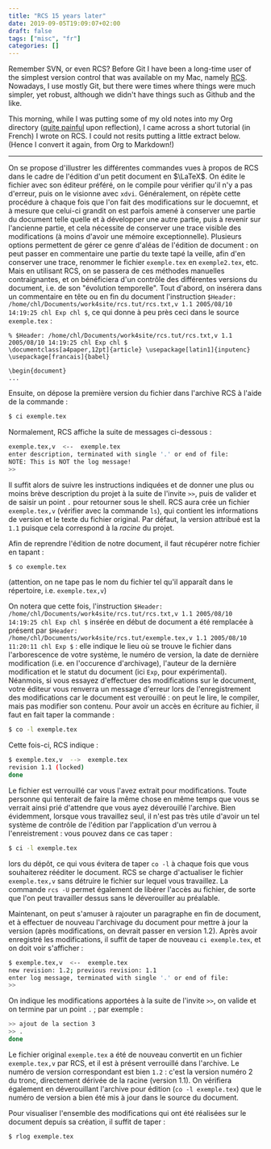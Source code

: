 ```yaml
---
title: "RCS 15 years later"
date: 2019-09-05T19:09:07+02:00
draft: false
tags: ["misc", "fr"]
categories: []
---
```


Remember SVN, or even RCS? Before Git I have been a long-time user of the simplest version control that was available on my Mac, namely [RCS](https://en.m.wikipedia.org/wiki/Revision_Control_System). Nowadays, I use mostly Git, but there were times where things were much simpler, yet robust, although we didn't have things such as Github and the like.

<!--more-->

This morning, while I was putting some of my old notes into my Org directory ([quite painful](/micro/2019-09-05-15-37-38) upon reflection), I came across a short tutorial (in French) I wrote on RCS. I could not resits putting a little extract below. (Hence I convert it again, from Org to Markdown!)

---

On se propose d'illustrer les différentes commandes vues à propos de RCS dans le cadre de l'édition d'un petit document en $\LaTeX$. On édite le fichier avec son éditeur préféré, on le compile pour vérifier qu'il n'y a pas d'erreur, puis on le visionne avec `xdvi`. Généralement, on répète cette procédure à chaque fois que l'on fait des modifications sur le docuemnt, et à mesure que celui-ci grandit on est parfois amené à conserver une partie du document telle quelle et à développer une autre partie, puis à revenir sur l'ancienne partie, et cela nécessite de conserver une trace visible des modifications (à moins d'avoir une mémoire exceptionnelle). Plusieurs options permettent de gérer ce genre d'aléas de l'édition de document : on peut passer en commentaire une partie du texte tapé la veille, afin d'en conserver une trace, renommer le fichier `exemple.tex` en `exemple2.tex`, etc. Mais en utilisant RCS, on se passera de ces méthodes manuelles contraignantes, et on bénéficiera d'un contrôle des différentes versions du document, i.e. de son "évolution temporelle". Tout d'abord, on insérera dans un commentaire en tête ou en fin du document l'instruction `$Header: /home/chl/Documents/work4site/rcs.tut/rcs.txt,v 1.1 2005/08/10 14:19:25 chl Exp chl $`, ce qui donne à peu près ceci dans le source `exemple.tex` :

    % $Header: /home/chl/Documents/work4site/rcs.tut/rcs.txt,v 1.1 2005/08/10 14:19:25 chl Exp chl $
    \documentclass[a4paper,12pt]{article} \usepackage[latin1]{inputenc}
    \usepackage[francais]{babel}

    \begin{document}
    ...

Ensuite, on dépose la première version du fichier dans l'archive RCS à l'aide de la commande :

```bash
$ ci exemple.tex
```

Normalement, RCS affiche la suite de messages ci-dessous :

```bash
exemple.tex,v  <--  exemple.tex
enter description, terminated with single '.' or end of file:
NOTE: This is NOT the log message!
>>
```

Il suffit alors de suivre les instructions indiquées et de donner une plus ou moins brève description du projet à la suite de l'invite `>>`, puis de valider et de saisir un point `.` pour retourner sous le shell. RCS aura crée un fichier `exemple.tex,v` (vérifier avec la commande `ls`), qui contient les informations de version et le texte du fichier original. Par défaut, la version attribué est la `1.1` puisque cela correspond à la _racine_ du projet.

Afin de reprendre l'édition de notre document, il faut récupérer notre fichier en tapant :

```bash
$ co exemple.tex
```

(attention, on ne tape pas le nom du fichier tel qu'il apparaît dans le répertoire, i.e. `exemple.tex,v`)

On notera que cette fois, l'instruction `$Header: /home/chl/Documents/work4site/rcs.tut/rcs.txt,v 1.1 2005/08/10 14:19:25 chl Exp chl $` insérée en début de document a été remplacée à présent par `$Header: /home/chl/Documents/work4site/rcs.tut/exemple.tex,v 1.1 2005/08/10 11:20:11 chl Exp $` : elle indique le lieu où se trouve le fichier dans l'arborescence de votre système, le numéro de version, la date de dernière modification (i.e. en l'occurence d'archivage), l'auteur de la dernière modification et le statut du document (ici `Exp`, pour expérimental). Néanmois, si vous essayez d'effectuer des modifications sur le document, votre éditeur vous renverra un message d'erreur lors de l'enregistrement des modifications car le document est verouillé : on peut le lire, le compiler, mais pas modifier son contenu. Pour avoir un accès en écriture au fichier, il faut en fait taper la commande :

```bash
$ co -l exemple.tex
```

Cette fois-ci, RCS indique :

```bash
$ exemple.tex,v  -->  exemple.tex
revision 1.1 (locked)
done
```

Le fichier est verrouillé car vous l'avez extrait pour modifications. Toute personne qui tenterait de faire la même chose en même temps que vous se verrait ainsi prié d'attendre que vous ayez déverouillé l'archive. Bien évidemment, lorsque vous travaillez seul, il n'est pas très utile d'avoir un tel système de contrôle de l'édition par l'application d'un verrou à l'enreistrement : vous pouvez dans ce cas taper :

```bash
$ ci -l exemple.tex
```

lors du dépôt, ce qui vous évitera de taper `co -l` à chaque fois que vous souhaiterez rééditer le document. RCS se charge d'actualiser le fichier `exemple.tex,v` sans détruire le fichier sur lequel vous travaillez. La commande `rcs -U` permet également de libérer l'accès au fichier, de sorte que l'on peut travailler dessus sans le déverouiller au préalable.

Maintenant, on peut s'amuser à rajouter un paragraphe en fin de document, et à effectuer de nouveau l'archivage du document pour mettre à jour la version (après modifications, on devrait passer en version 1.2). Après avoir enregistré les modifications, il suffit de taper de nouveau `ci exemple.tex`, et on doit voir s'afficher :

```bash
$ exemple.tex,v  <--  exemple.tex
new revision: 1.2; previous revision: 1.1
enter log message, terminated with single '.' or end of file:
>>
```

On indique les modifications apportées à la suite de l'invite `>>`, on valide et on termine par un point `.` ; par exemple :

```bash
>> ajout de la section 3
>> .
done
```

Le fichier original `exemple.tex` a été de nouveau convertit en un fichier `exemple.tex,v` par RCS, et il est à présent verrouillé dans l'archive. Le numéro de version correspondant est bien `1.2` : c'est la version numéro 2 du tronc, directement dérivée de la racine (version 1.1). On vérifiera également en déverouillant l'archive pour édition (`co -l exemple.tex`) que le numéro de version a bien été mis à jour dans le source du document.

Pour visualiser l'ensemble des modifications qui ont été réalisées sur le document depuis sa création, il suffit de taper :

```bash
$ rlog exemple.tex
```
